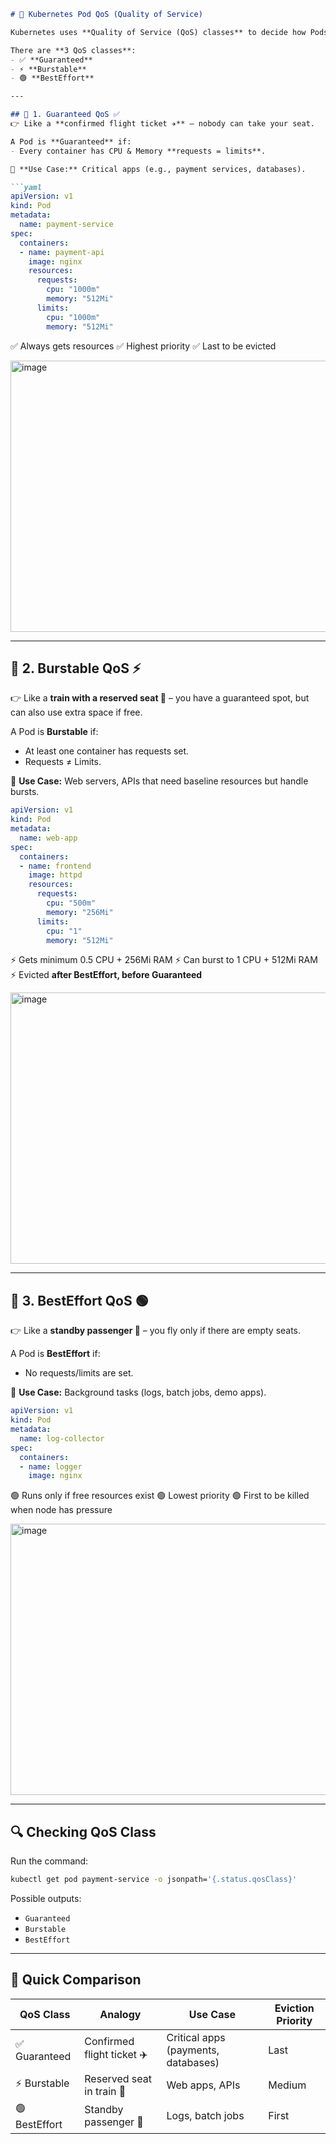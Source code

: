 
````markdown
# 🚀 Kubernetes Pod QoS (Quality of Service)  

Kubernetes uses **Quality of Service (QoS) classes** to decide how Pods get resources and which Pods are **evicted first** when nodes run out of CPU/Memory.  

There are **3 QoS classes**:  
- ✅ **Guaranteed**  
- ⚡ **Burstable**  
- 🟢 **BestEffort**  

---

## 🔹 1. Guaranteed QoS ✅  
👉 Like a **confirmed flight ticket ✈️** – nobody can take your seat.  

A Pod is **Guaranteed** if:  
- Every container has CPU & Memory **requests = limits**.  

📌 **Use Case:** Critical apps (e.g., payment services, databases).  

```yaml
apiVersion: v1
kind: Pod
metadata:
  name: payment-service
spec:
  containers:
  - name: payment-api
    image: nginx
    resources:
      requests:
        cpu: "1000m"
        memory: "512Mi"
      limits:
        cpu: "1000m"
        memory: "512Mi"
````

✅ Always gets resources
✅ Highest priority
✅ Last to be evicted

<img width="1203" height="434" alt="image" src="https://github.com/user-attachments/assets/83d4fb6b-ff2f-4418-8a8a-58b82491d4c9" />

---

## 🔹 2. Burstable QoS ⚡

👉 Like a **train with a reserved seat 🚆** – you have a guaranteed spot, but can also use extra space if free.

A Pod is **Burstable** if:

* At least one container has requests set.
* Requests ≠ Limits.

📌 **Use Case:** Web servers, APIs that need baseline resources but handle bursts.

```yaml
apiVersion: v1
kind: Pod
metadata:
  name: web-app
spec:
  containers:
  - name: frontend
    image: httpd
    resources:
      requests:
        cpu: "500m"
        memory: "256Mi"
      limits:
        cpu: "1"
        memory: "512Mi"
```

⚡ Gets minimum 0.5 CPU + 256Mi RAM
⚡ Can burst to 1 CPU + 512Mi RAM
⚡ Evicted **after BestEffort, before Guaranteed**

<img width="1203" height="434" alt="image" src="https://github.com/user-attachments/assets/3e3fa4f1-2bf5-46fc-8ff0-4de154787c4b" />


---

## 🔹 3. BestEffort QoS 🟢

👉 Like a **standby passenger 🧳** – you fly only if there are empty seats.

A Pod is **BestEffort** if:

* No requests/limits are set.

📌 **Use Case:** Background tasks (logs, batch jobs, demo apps).

```yaml
apiVersion: v1
kind: Pod
metadata:
  name: log-collector
spec:
  containers:
  - name: logger
    image: nginx
```

🟢 Runs only if free resources exist
🟢 Lowest priority
🟢 First to be killed when node has pressure

<img width="1203" height="434" alt="image" src="https://github.com/user-attachments/assets/81e46c13-192f-4238-bbe2-5ab1157b638d" />

---


## 🔍 Checking QoS Class

Run the command:

```bash
kubectl get pod payment-service -o jsonpath='{.status.qosClass}'
```

Possible outputs:

* `Guaranteed`
* `Burstable`
* `BestEffort`
  

---

## 🎯 Quick Comparison

| **QoS Class** | **Analogy**                | **Use Case**                        | **Eviction Priority** |
| ------------- | -------------------------- | ----------------------------------- | --------------------- |
| ✅ Guaranteed  | Confirmed flight ticket ✈️ | Critical apps (payments, databases) | Last                  |
| ⚡ Burstable   | Reserved seat in train 🚆  | Web apps, APIs                      | Medium                |
| 🟢 BestEffort | Standby passenger 🧳       | Logs, batch jobs                    | First                 |

